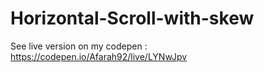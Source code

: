 # Horizontal-Scroll-with-skew

See live version on my codepen : https://codepen.io/Afarah92/live/LYNwJpv

